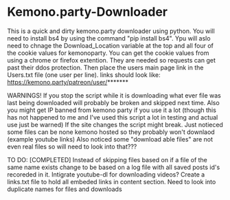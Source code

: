 # Kemono.party-Downloader
This is a quick and dirty kemono.party downloader using python.
You will need to install bs4 by using the command "pip install bs4".
Ypu will aslo need to chnage the Download_Location variable at the top and all four of the cookie values for kemonoparty.
You can get the cookie values from using a chrome or firefox extention.
They are needed so requests can get past their ddos protection.
Then place the users main page link in the Users.txt file (one user per line).
links should look like: https://kemono.party/patreon/user/*******

WARNINGS!
If you stop the script while it is downloading what ever file was last being downloaded will probably be broken and skipped next time.
Also you might get IP banned from kemono party if you use it a lot (though this has not happened to me and I've used this script a lot in testing and actual use just be warned)
If the site changes the script might break.
Just notieced some files can be none kemono hosted so they probably won't downlaod (example youtube links)
Also noticed some "download able files" are not even real files so will need to look into that???

TO DO:
[COMPLETED] Instead of skipping files based on if a file of the same name exists change to be based on a log file with all saved posts id's recoreded in it.
Intigrate youtube-dl for downloading videos?
Create a links.txt file to hold all embeded links in content section.
Need to look into duplicate names for files and downloads
